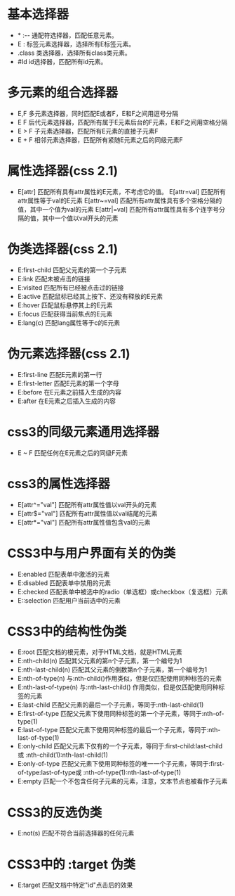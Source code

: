 # 基本选择器
* \* :-- 通配符选择器，匹配任意元素。
* E : 标签元素选择器，选择所有E标签元素。
* .class 类选择器，选择所有class类元素。
* #Id id选择器，匹配所有id元素。

# 多元素的组合选择器
* E,F 多元素选择器，同时匹配E或者F，E和F之间用逗号分隔
* E F 后代元素选择器，匹配所有属于E元素后台的F元素，E和F之间用空格分隔
* E > F 子元素选择器，匹配所有E元素的直接子元素F
* E + F 相邻元素选择器，匹配所有紧随E元素之后的同级元素F

# 属性选择器(css 2.1)
* E[attr] 匹配所有具有attr属性的E元素，不考虑它的值。
E[attr=val] 匹配所有attr属性等于val的E元素
E[attr~=val] 匹配所有attr属性具有多个空格分隔的值，其中一个值为val的元素
E[attr|=val] 匹配所有attr属性具有多个连字号分隔的值，其中一个值以val开头的元素

# 伪类选择器(css 2.1)
* E:first-child 匹配父元素的第一个子元素
* E:link 匹配未被点击的链接
* E:visited 匹配所有已经被点击过的链接
* E:active 匹配鼠标已经其上按下、还没有释放的E元素
* E:hover 匹配鼠标悬停其上的E元素
* E:focus 匹配获得当前焦点的E元素
* E:lang(c) 匹配lang属性等于c的E元素

# 伪元素选择器(css 2.1)
* E:first-line 匹配E元素的第一行
* E:first-letter 匹配E元素的第一个字母
* E:before 在E元素之前插入生成的内容
* E:after 在E元素之后插入生成的内容

# css3的同级元素通用选择器
* E ~ F 匹配任何在E元素之后的同级F元素

# css3的属性选择器
* E[attr^="val"] 匹配所有attr属性值以val开头的元素
* E[attr$="val"] 匹配所有attr属性值以val结尾的元素
* E[attr*="val"] 匹配所有attr属性值包含val的元素

# CSS3中与用户界面有关的伪类
* E:enabled 匹配表单中激活的元素
* E:disabled 	匹配表单中禁用的元素
* E:checked 匹配表单中被选中的radio（单选框）或checkbox（复选框）元素
* E::selection 匹配用户当前选中的元素

# CSS3中的结构性伪类
* E:root 匹配文档的根元素，对于HTML文档，就是HTML元素
* E:nth-child(n) 匹配其父元素的第n个子元素，第一个编号为1
* E:nth-last-child(n) 匹配其父元素的倒数第n个子元素，第一个编号为1
* E:nth-of-type(n) 与:nth-child()作用类似，但是仅匹配使用同种标签的元素
* E:nth-last-of-type(n) 与:nth-last-child() 作用类似，但是仅匹配使用同种标签的元素
* E:last-child 匹配父元素的最后一个子元素，等同于:nth-last-child(1)
* E:first-of-type 匹配父元素下使用同种标签的第一个子元素，等同于:nth-of-type(1)
* E:last-of-type 匹配父元素下使用同种标签的最后一个子元素，等同于:nth-last-of-type(1)
* E:only-child 匹配父元素下仅有的一个子元素，等同于:first-child:last-child或 :nth-child(1):nth-last-child(1)
* E:only-of-type 匹配父元素下使用同种标签的唯一一个子元素，等同于:first-of-type:last-of-type或 :nth-of-type(1):nth-last-of-type(1)
* E:empty 匹配一个不包含任何子元素的元素，注意，文本节点也被看作子元素

# CSS3的反选伪类
* E:not(s) 匹配不符合当前选择器的任何元素

# CSS3中的 :target 伪类
* E:target 匹配文档中特定"id"点击后的效果
